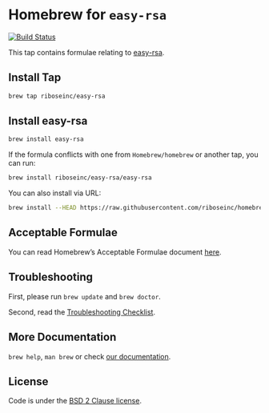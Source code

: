 # Homebrew for `easy-rsa`

[![Build Status](https://travis-ci.org/riboseinc/homebrew-easy-rsa.svg?branch=master)](https://travis-ci.org/riboseinc/homebrew-easy-rsa)

This tap contains formulae relating to [easy-rsa](https://github.com/OpenVPN/easy-rsa).

## Install Tap

``` sh
brew tap riboseinc/easy-rsa
```

## Install easy-rsa

``` sh
brew install easy-rsa
```

If the formula conflicts with one from `Homebrew/homebrew` or another
tap, you can run:

``` sh
brew install riboseinc/easy-rsa/easy-rsa
```

You can also install via URL:

``` sh
brew install --HEAD https://raw.githubusercontent.com/riboseinc/homebrew-easy-rsa/master/Formula/easy-rsa.rb
```


## Acceptable Formulae

You can read Homebrew’s Acceptable Formulae document [here](https://github.com/Homebrew/brew/blob/master/docs/Acceptable-Formulae.md).

## Troubleshooting

First, please run `brew update` and `brew doctor`.

Second, read the [Troubleshooting Checklist](https://github.com/Homebrew/brew/blob/master/docs/Troubleshooting.md#troubleshooting).

## More Documentation

`brew help`, `man brew` or check [our documentation](https://github.com/Homebrew/brew/tree/master/docs#readme).

## License

Code is under the [BSD 2 Clause license](https://github.com/Homebrew/brew/tree/master/LICENSE.txt).
